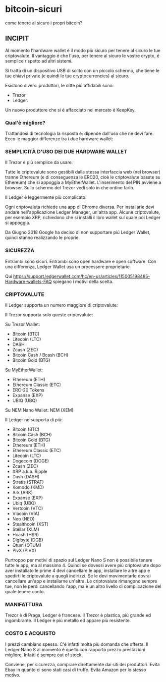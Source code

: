 # bitcoin-sicuri
come tenere al sicuro i propri bitcoin?


## INCIPIT

Al momento l'hardware wallet è il modo più sicuro per tenere al sicuro le tue criptovalute.
Il vantaggio é che l'uso, per tenere al sicuro le vostre crypto, é semplice rispetto ad altri sistemi.

Si tratta di un dispositivo USB di solito con un piccolo schermo, che tiene le tue chiavi private (e quindi le tue cryptocurrencies) al sicuro.

Esistono diversi produttori, le ditte piú affidabili sono: 

- Trezor
- Ledger.

Un nuovo produttore che si é affacciato nel mercato é KeepKey.

### Qual'è migliore?
Trattandosi di tecnologia la risposta è: dipende dall'uso che ne devi fare.
Ecco le maggior differenze tra i due hardware wallet:

 
### SEMPLICITÀ D'USO DEI DUE HARDWARE WALLET

Il Trezor è più semplice da usare:

Tutte le criptovalute sono gestibili dalla stessa interfaccia web (nel browser) tranne Ethereum (e di conseguenza le ERC20, cioè le criptovalute basate su Ethereum) che si appoggia a MyEtherWallet.
L'inserimento del PIN avviene a browser. Sullo schermo del Trezor vedi solo in che ordine farlo.

Il Ledger è leggermente più complicato:

Ogni criptovaluta richiede una app di Chrome diversa. Per installarle devi andare nell'applicazione Ledger Manager, un'altra app.
Alcune criptovalute, per esempio XRP, richiedono che si installi il loro wallet sul quale poi Ledger si appoggia.

Da Giugno 2018 Google ha deciso di non supportare piú Ledger Wallet, quindi stanno realizzando le proprie.
 
### SICUREZZA

Entrambi sono sicuri. Entrambi sono open hardware e open software. Con una differenza, Ledger Wallet usa un processore proprietario.

Qui https://support.ledgerwallet.com/hc/en-us/articles/115005198485-Hardware-wallets-FAQ spiegano i motivi della scelta.
 
### CRIPTOVALUTE

Il Ledger supporta un numero maggiore di criptovalute:

Il Trezor supporta solo queste criptovalute:

Su Trezor Wallet:

* Bitcoin (BTC)
* Litecoin (LTC)
* DASH
* Zcash (ZEC)
* Bitcoin Cash / Bcash (BCH)
* Bitcoin Gold (BTG)

Su MyEtherWallet:

* Ethereum (ETH)
* Ethereum Classic (ETC)
* ERC-20 Tokens
* Expanse (EXP)
* UBIQ (UBQ)

Su NEM Nano Wallet: NEM (XEM)

Il Ledger ne supporta di più:

* Bitcoin (BTC)
* Bitcoin Cash (BCH)
* Bitcoin Gold (BTG)
* Ethereum (ETH)
* Ethereum Classic (ETC)
* Litecoin (LTC)
* Dogecoin (DOGE)
* Zcash (ZEC)
* XRP a.k.a. Ripple
* Dash (DASH)
* Stratis (STRAT)
* Komodo (KMD)
* Ark (ARK)
* Expanse (EXP)
* Ubiq (UBQ)
* Vertcoin (VTC)
* Viacoin (VIA)
* Neo (NEO)
* Stealthcoin (XST)
* Stellar (XLM)
* Hcash (HSR)
* Digibyte (DGB)
* Qtum (QTUM)
* PivX (PIVX)

Purtroppo per motivi di spazio sul Ledger Nano S non è possibile tenere tutte le app, ma al massimo 4.
Quindi se dovessi avere piú criptovalute dopo aver installato le prime 4 devi cancellare le app, installare le altre app e spedirti le criptovalute a quegli indirizzi.
Se le devi movimentarle dovrai cancellare un'app e installarne un'altra.
Le criptovalute rimangono sempre tue, non le perdi cancellando l'app, ma è un altro livello di complicazione del quale tenere conto.

 
### MANIFATTURA

Trezor è di Praga, Ledger è francese.
Il Trezor è plastica, più grande ed ingombrante.
Il Ledger è più metallo ed appare più resistente.

 
### COSTO E ACQUISTO

I prezzi cambiano spesso. C'è infatti molta più domanda che offerta. Il Ledger Nano S al momento é quello con rapporto prezzo prestazioni migliore. Infatti é sempre out of stock.

Conviene, per sicurezza, comprare direttamente dai siti dei produttori.
Evita Ebay in quanto ci sono stati casi di truffe.
Evita Amazon per lo stesso motivo.

